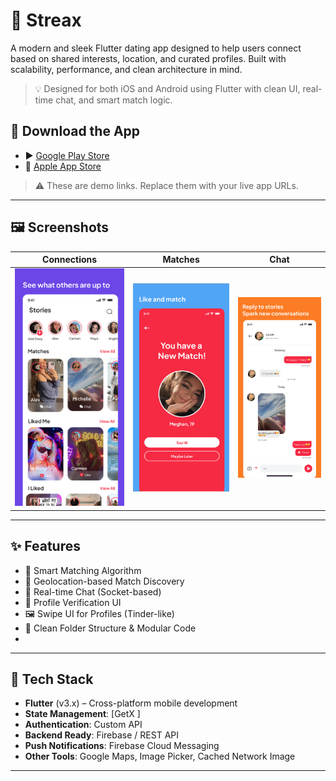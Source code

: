 # 🚀 Streax

A modern and sleek Flutter dating app designed to help users connect based on shared interests, location, and curated profiles. Built with scalability, performance, and clean architecture in mind.

> 💡 Designed for both iOS and Android using Flutter with clean UI, real-time chat, and smart match logic.

## 📲 Download the App

- ▶️ [Google Play Store]([https://play.google.com/store/apps/details?id=com.example.datingapp](https://play.google.com/store/apps/details?id=com.nextmedia.streax&hl=en_IN&pli=1))
- 🍎 [Apple App Store]([https://apps.apple.com/app/id1234567890](https://apps.apple.com/in/app/streax-stories-streaks-date/id6654905433))

> ⚠️ These are demo links. Replace them with your live app URLs.


---

## 🖼️ Screenshots

| Connections | Matches | Chat |
|------------|---------|------|
| ![Connections](assets/screenshots/connection.png) | ![Matches](assets/screenshots/match.png) | ![Chat](assets/screenshots/chat.png) |

---

## ✨ Features

- 🧬 Smart Matching Algorithm
- 📍 Geolocation-based Match Discovery
- 💬 Real-time Chat (Socket-based)
- 🔐 Profile Verification UI
- 🖼️ Swipe UI for Profiles (Tinder-like)
- 📂 Clean Folder Structure & Modular Code
- 
---

## 🔧 Tech Stack

- **Flutter** (v3.x) – Cross-platform mobile development
- **State Management**: [GetX ]
- **Authentication**: Custom API
- **Backend Ready**: Firebase / REST API
- **Push Notifications**: Firebase Cloud Messaging
- **Other Tools**: Google Maps, Image Picker, Cached Network Image

---



